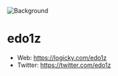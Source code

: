 ![Background](https://pbs.twimg.com/profile_banners/1432355781697949696/1686891914/1500x500)

# edo1z

- Web: https://logicky.com/edo1z
- Twitter: https://twitter.com/edo1z

